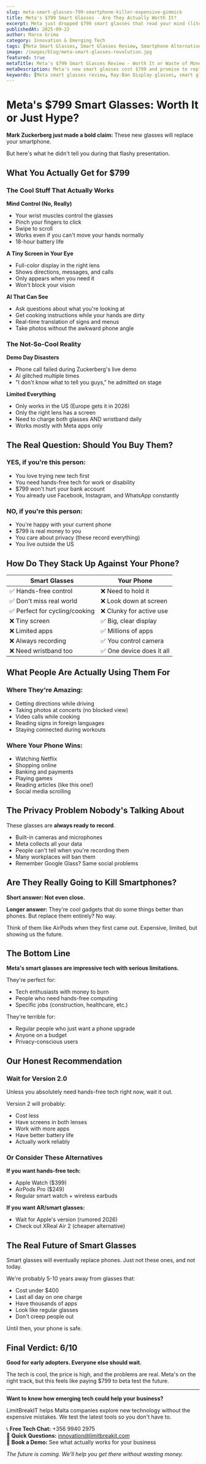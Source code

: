 ```yaml
---
slug: meta-smart-glasses-799-smartphone-killer-expensive-gimmick
title: Meta's $799 Smart Glasses - Are They Actually Worth It?
excerpt: Meta just dropped $799 smart glasses that read your mind (literally). Will they replace your phone or just empty your wallet? We break down everything you need to know.
publishedAt: 2025-09-22
author: Marco Grima
category: Innovation & Emerging Tech
tags: [Meta Smart Glasses, Smart Glasses Review, Smartphone Alternative, New Tech 2025, Wearable Technology]
image: /images/blog/meta-smart-glasses-revolution.jpg
featured: true
metaTitle: Meta's $799 Smart Glasses Review - Worth It or Waste of Money?
metaDescription: Meta's new smart glasses cost $799 and promise to replace your phone. We tested them and here's what you actually get for your money.
keywords: [Meta smart glasses review, Ray-Ban Display glasses, smart glasses 2025, wearable technology, smartphone alternative]
---
```


# Meta's $799 Smart Glasses: Worth It or Just Hype?

**Mark Zuckerberg just made a bold claim:** These new glasses will replace your smartphone.

But here's what he didn't tell you during that flashy presentation.

## What You Actually Get for $799

### The Cool Stuff That Actually Works

**Mind Control (No, Really)**
- Your wrist muscles control the glasses
- Pinch your fingers to click
- Swipe to scroll
- Works even if you can't move your hands normally
- 18-hour battery life

**A Tiny Screen in Your Eye**
- Full-color display in the right lens
- Shows directions, messages, and calls
- Only appears when you need it
- Won't block your vision

**AI That Can See**
- Ask questions about what you're looking at
- Get cooking instructions while your hands are dirty
- Real-time translation of signs and menus
- Take photos without the awkward phone angle

### The Not-So-Cool Reality

**Demo Day Disasters**
- Phone call failed during Zuckerberg's live demo
- AI glitched multiple times
- "I don't know what to tell you guys," he admitted on stage

**Limited Everything**
- Only works in the US (Europe gets it in 2026)
- Only the right lens has a screen
- Need to charge both glasses AND wristband daily
- Works mostly with Meta apps only

## The Real Question: Should You Buy Them?

### **YES, if you're this person:**
- You love trying new tech first
- You need hands-free tech for work or disability
- $799 won't hurt your bank account
- You already use Facebook, Instagram, and WhatsApp constantly

### **NO, if you're this person:**
- You're happy with your current phone
- $799 is real money to you
- You care about privacy (these record everything)
- You live outside the US

## How Do They Stack Up Against Your Phone?

| **Smart Glasses** | **Your Phone** |
|-------------------|----------------|
| ✅ Hands-free control | ❌ Need to hold it |
| ✅ Don't miss real world | ❌ Look down at screen |
| ✅ Perfect for cycling/cooking | ❌ Clunky for active use |
| ❌ Tiny screen | ✅ Big, clear display |
| ❌ Limited apps | ✅ Millions of apps |
| ❌ Always recording | ✅ You control camera |
| ❌ Need wristband too | ✅ One device does it all |

## What People Are Actually Using Them For

### **Where They're Amazing:**
- Getting directions while driving
- Taking photos at concerts (no blocked view)
- Video calls while cooking
- Reading signs in foreign languages
- Staying connected during workouts

### **Where Your Phone Wins:**
- Watching Netflix
- Shopping online
- Banking and payments
- Playing games
- Reading articles (like this one!)
- Social media scrolling

## The Privacy Problem Nobody's Talking About

These glasses are **always ready to record**.

- Built-in cameras and microphones
- Meta collects all your data
- People can't tell when you're recording them
- Many workplaces will ban them
- Remember Google Glass? Same social problems

## Are They Really Going to Kill Smartphones?

**Short answer: Not even close.**

**Longer answer:** They're cool gadgets that do some things better than phones. But replace them entirely? No way.

Think of them like AirPods when they first came out. Expensive, limited, but showing us the future.

## The Bottom Line

**Meta's smart glasses are impressive tech with serious limitations.**

They're perfect for:
- Tech enthusiasts with money to burn
- People who need hands-free computing
- Specific jobs (construction, healthcare, etc.)

They're terrible for:
- Regular people who just want a phone upgrade
- Anyone on a budget
- Privacy-conscious users

## Our Honest Recommendation

### **Wait for Version 2.0**

Unless you absolutely need hands-free tech right now, wait it out.

Version 2 will probably:
- Cost less
- Have screens in both lenses  
- Work with more apps
- Have better battery life
- Actually work reliably

### **Or Consider These Alternatives**

**If you want hands-free tech:**
- Apple Watch ($399)
- AirPods Pro ($249)
- Regular smart watch + wireless earbuds

**If you want AR/smart glasses:**
- Wait for Apple's version (rumored 2026)
- Check out XReal Air 2 (cheaper alternative)

## The Real Future of Smart Glasses

Smart glasses will eventually replace phones. Just not these ones, and not today.

We're probably 5-10 years away from glasses that:
- Cost under $400
- Last all day on one charge
- Have thousands of apps
- Look like regular glasses
- Don't creep people out

Until then, your phone is safe.

## Final Verdict: 6/10

**Good for early adopters. Everyone else should wait.**

The tech is cool, the price is high, and the problems are real. Meta's on the right track, but this feels like paying $799 to beta test the future.

---

**Want to know how emerging tech could help your business?** 

LimitBreakIT helps Malta companies explore new technology without the expensive mistakes. We test the latest tools so you don't have to.

📞 **Free Tech Chat:** +356 9940 2975  
📧 **Quick Questions:** innovation@limitbreakit.com  
🚀 **Book a Demo:** See what actually works for your business

*The future is coming. We'll help you get there without wasting money.*
